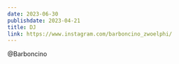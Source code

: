 ```yaml
---
date: 2023-06-30
publishdate: 2023-04-21
title: DJ
link: https://www.instagram.com/barboncino_zwoelphi/
---
```

@Barboncino
